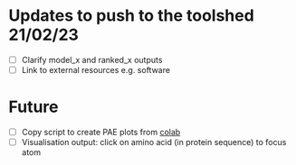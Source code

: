 # Updates to push to the toolshed 21/02/23

- [ ] Clarify model_x and ranked_x outputs
- [ ] Link to external resources e.g. software

# Future

- [ ] Copy script to create PAE plots from [colab](https://github.com/deepmind/alphafold/blob/main/notebooks/AlphaFold.ipynb)
- [ ] Visualisation output: click on amino acid (in protein sequence) to focus atom
